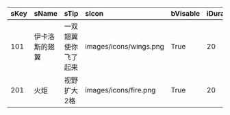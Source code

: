 |sKey|sName|sTip|sIcon|bVisable|iDuration|iDotnum|
|:--|:--|:--|:--|:--|:--|:--|
|101|伊卡洛斯的翅翼|一双翅翼使你飞了起来|images/icons/wings.png|True|20|0|
|201|火炬|视野扩大2格|images/icons/fire.png|True|20|0|
